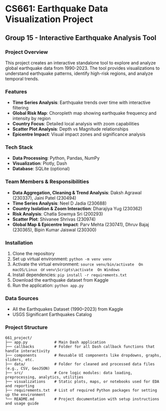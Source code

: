 # CS661: Earthquake Data Visualization Project

## Group 15 - Interactive Earthquake Analysis Tool

### Project Overview
This project creates an interactive standalone tool to explore and analyze global earthquake data from 1990-2023. The tool provides visualizations to understand earthquake patterns, identify high-risk regions, and analyze temporal trends.

### Features
- **Time Series Analysis**: Earthquake trends over time with interactive filtering
- **Global Risk Map**: Choropleth map showing earthquake frequency and intensity by region
- **Country Focus**: Detailed local analysis with zoom capabilities
- **Scatter Plot Analysis**: Depth vs Magnitude relationships
- **Epicentre Impact**: Visual impact zones and significance analysis

### Tech Stack
- **Data Processing**: Python, Pandas, NumPy
- **Visualization**: Plotly, Dash
- **Database**: SQLite (optional)

### Team Members & Responsibilities
- **Data Aggregation, Cleaning & Trend Analysis**: Daksh Agrawal (230337), Jaini Patel (230494)
- **Time Series Analysis**: Neel D Jadia (230688)
- **Country Isolation & Zoom Interaction**: Dharajiya Yug (230362)
- **Risk Analysis**: Chatla Sowmya Sri (200293)
- **Scatter Plot**: Shivanee Shrivas (230974)
- **Global Map & Epicentre Impact**: Parv Mehta (230741), Dhruv Bajaj (230365), Bipin Kumar Jaiswal (230300) 

### Installation
1. Clone the repository
2. Set up virtual environment: `python -m venv venv`
3. Activate the virtual environment: `source venv/bin/activate  On macOS/Linux ` or `venv\Scripts\activate  On Windows`
4. Install dependencies: `pip install -r requirements.txt`
5. Download the earthquake dataset from Kaggle
6. Run the application: `python app.py`

### Data Sources
- All the Earthquakes Dataset (1990–2023) from Kaggle
- USGS Significant Earthquakes Catalog

### Project Structure
```
661_project/
├── app.py            # Main Dash application 
├── callbacks         # Folder for all Dash callback functions that handle interactivity 
├── components        # Reusable UI components like dropdowns, graphs, sliders, etc.
├── data/             # Folder for cleaned and processed data files (e.g., CSV, GeoJSON) 
├── src/              # Core logic modules: data loading, preprocessing, analytics, utilities 
├── visualizations    # Static plots, maps, or notebooks used for EDA and reporting
├── requirements.txt  # List of required Python packages for setting up the environment
└── README.md         # Project documentation with setup instructions and usage guide
``` 
